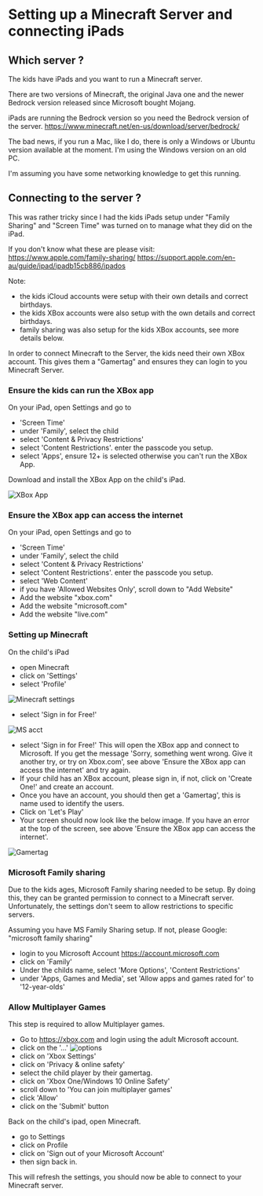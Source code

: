 
# Setting up a Minecraft Server and connecting iPads


## Which server ?

The kids have iPads and you want to run a Minecraft server.

There are two versions of Minecraft, the original Java one and the newer Bedrock
version released since Microsoft bought Mojang.

iPads are running the Bedrock version so you need the Bedrock version of the server.
https://www.minecraft.net/en-us/download/server/bedrock/

The bad news, if you run a Mac, like I do, there is only a Windows or Ubuntu version available at the moment.
I'm using the Windows version on an old PC.

I'm assuming you have some networking knowledge to get this running.

## Connecting to the server ?

This was rather tricky since I had the kids iPads setup under "Family Sharing" and "Screen Time" was turned on to manage what they did on the iPad.

If you don't know what these are please visit:
https://www.apple.com/family-sharing/
https://support.apple.com/en-au/guide/ipad/ipadb15cb886/ipados

Note:
- the kids iCloud accounts were setup with their own details and correct birthdays.
- the kids XBox accounts were also setup with the own details and correct birthdays.
- family sharing was also setup for the kids XBox accounts, see more details below.

In order to connect Minecraft to the Server, the kids need their own XBox account. This gives them a "Gamertag" and ensures they can login to you Minecraft Server.

### Ensure the kids can run the XBox app

On your iPad, open Settings and go to
- 'Screen Time'
- under 'Family', select the child
- select 'Content & Privacy Restrictions'
- select 'Content Restrictions'. enter the passcode you setup.
- select 'Apps', ensure 12+ is selected otherwise you can't run the XBox App.

Download and install the XBox App on the child's iPad.

![XBox App](XBoxApp.png "XBox App")

### Ensure the XBox app can access the internet

On your iPad, open Settings and go to
- 'Screen Time'
- under 'Family', select the child
- select 'Content & Privacy Restrictions'
- select 'Content Restrictions'. enter the passcode you setup.
- select 'Web Content'
- if you have 'Allowed Websites Only', scroll down to "Add Website"
- Add the website "xbox.com"
- Add the website "microsoft.com"
- Add the website "live.com"

### Setting up Minecraft

On the child's iPad
- open Minecraft
- click on 'Settings'
- select 'Profile'

![Minecraft settings](settings.png "Minecraft Settings")

- select 'Sign in for Free!'

![MS acct](msacct.png "MS acct")

- select 'Sign in for Free!' This will open the XBox app and connect to Microsoft.
If you get the message 'Sorry, something went wrong. Give it another try, or try on Xbox.com', see above 'Ensure the XBox app can access the internet' and try again.
- If your child has an XBox account, please sign in, if not, click on 'Create One!' and create an account.
- Once you have an account, you should then get a 'Gamertag', this is name used to identify the users.
- Click on 'Let's Play'
- Your screen should now look like the below image. If you have an error at the top of the screen, see above 'Ensure the XBox app can access the internet'.

![Gamertag](gamertag.png "Gamertag")

### Microsoft Family sharing

Due to the kids ages, Microsoft Family sharing needed to be setup.
By doing this, they can be granted permission to connect to a Minecraft server. Unfortunately, the settings don't seem to allow restrictions to specific servers.

Assuming you have MS Family Sharing setup.
If not, please Google: "microsoft family sharing"

- login to you Microsoft Account https://account.microsoft.com
- click on 'Family'
- Under the childs name, select 'More Options', 'Content Restrictions'
- under 'Apps, Games and Media', set 'Allow apps and games rated for' to '12-year-olds'

### Allow Multiplayer Games

This step is required to allow Multiplayer games.
- Go to https://xbox.com and login using the adult Microsoft account.
- click on the '...'
![options](more_options.png "options")
- click on 'Xbox Settings'
- click on 'Privacy & online safety'
- select the child player by their gamertag.
- click on 'Xbox One/Windows 10 Online Safety'
- scroll down to 'You can join multiplayer games'
- click 'Allow'
- click on the 'Submit' button


Back on the child's ipad, open Minecraft.
- go to Settings
- click on Profile
- click on 'Sign out of your Microsoft Account'
- then sign back in.

This will refresh the settings, you should now be able to connect to your Minecraft server.
